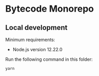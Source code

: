 # Bytecode Monorepo

## Local development

Minimum requirements:

- Node.js version 12.22.0

Run the following command in this folder:

```
yarn
```
